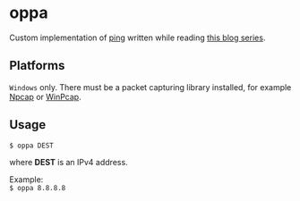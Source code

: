 # oppa
Custom implementation of [ping](https://en.wikipedia.org/wiki/Ping_(networking_utility)) written while reading [this blog series](https://fasterthanli.me/series/making-our-own-ping).  

## Platforms 
`Windows` only. There must be a packet capturing library installed, for example [Npcap](https://npcap.com/) or [WinPcap](https://www.winpcap.org/).

## Usage
`$ oppa DEST`  

where **DEST** is an IPv4 address.

Example:   
`$ oppa 8.8.8.8`